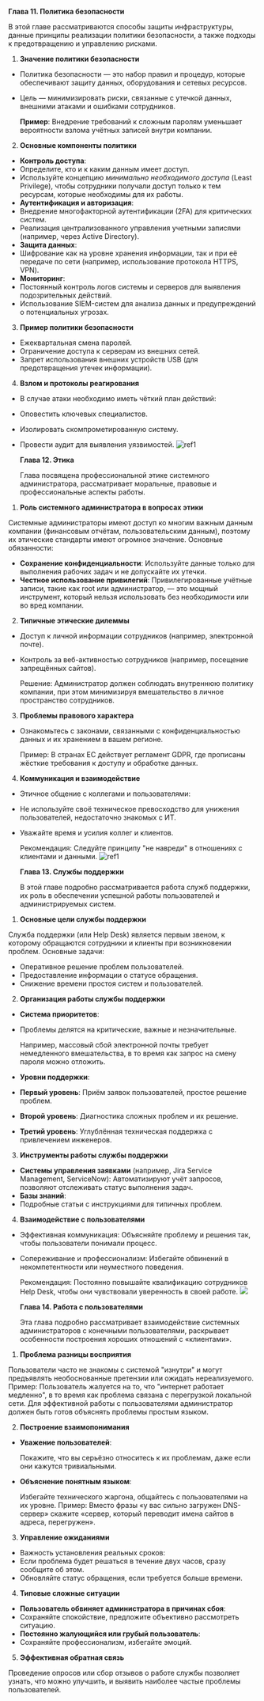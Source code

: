 ﻿**Глава 11. Политика безопасности** 

В этой главе рассматриваются способы защиты инфраструктуры, данные принципы реализации политики безопасности, а также подходы к предотвращению и управлению рисками.  

1. **Значение политики безопасности** 
- Политика безопасности — это набор правил и процедур, которые обеспечивают защиту данных, оборудования и сетевых ресурсов. 
- Цель — минимизировать риски, связанные с утечкой данных, внешними атаками и ошибками сотрудников. 

  **Пример**: Внедрение требований к сложным паролям уменьшает вероятности взлома учётных записей внутри компании.  

2. **Основные компоненты политики** 
- **Контроль доступа**:  
- Определите, кто и к каким данным имеет доступ. 
- Используйте концепцию *минимально необходимого доступа* (Least Privilege), чтобы сотрудники получали доступ только к тем ресурсам, которые необходимы для их работы.  
- **Аутентификация и авторизация**:  
- Внедрение многофакторной аутентификации (2FA) для критических систем.  
- Реализация централизованного управления учетными записями (например, через Active Directory).  
- **Защита данных**:  
- Шифрование как на уровне хранения информации, так и при её передаче по сети (например, использование протокола HTTPS, VPN).  
- **Мониторинг**:  
- Постоянный контроль логов системы и серверов для выявления подозрительных действий. 
- Использование SIEM-систем для анализа данных и предупреждений о потенциальных угрозах.  
3. **Пример политики безопасности**  
- Ежеквартальная смена паролей.  
- Ограничение доступа к серверам из внешних сетей.  
- Запрет использования внешних устройств USB (для предотвращения утечек информации).  
4. **Взлом и протоколы реагирования** 
- В случае атаки необходимо иметь чёткий план действий:  
- Оповестить ключевых специалистов.  
- Изолировать скомпрометированную систему.  
- Провести аудит для выявления уязвимостей.  ![ref1]

  **Глава 12. Этика** 

  Глава посвящена профессиональной этике системного администратора, рассматривает моральные, правовые и профессиональные аспекты работы.  

1. **Роль системного администратора в вопросах этики** 

Системные администраторы имеют доступ ко многим важным данным компании (финансовым отчётам, пользовательским данным), поэтому их этические стандарты имеют огромное значение. Основные обязанности:  

- **Сохранение конфиденциальности**: Используйте данные только для выполнения рабочих задач и не допускайте их утечки. 
- **Честное использование привилегий**: Привилегированные учётные записи, такие как root или администратор, — это мощный инструмент, который нельзя использовать без необходимости или во вред компании.  
2. **Типичные этические дилеммы** 
- Доступ к личной информации сотрудников (например, электронной почте). 
- Контроль за веб-активностью сотрудников (например, посещение запрещённых сайтов).  

  Решение: Администратор должен соблюдать внутреннюю политику компании, при этом минимизируя вмешательство в личное пространство сотрудников.  

3. **Проблемы правового характера** 
- Ознакомьтесь с законами, связанными с конфиденциальностью данных и их хранением в вашем регионе. 

  Пример: В странах ЕС действует регламент GDPR, где прописаны жёсткие требования к доступу и обработке данных.  

4. **Коммуникация и взаимодействие** 
- Этичное общение с коллегами и пользователями: 
- Не используйте своё техническое превосходство для унижения пользователей, недостаточно знакомых с ИТ. 
- Уважайте время и усилия коллег и клиентов.  

  Рекомендация: Следуйте принципу "не навреди" в отношениях с клиентами и данными.  ![ref1]

  **Глава 13. Службы поддержки** 

  В этой главе подробно рассматривается работа служб поддержки, их роль в обеспечении успешной работы пользователей и администрируемых систем.  

1. **Основные цели службы поддержки** 

Служба поддержки (или Help Desk) является первым звеном, к которому обращаются сотрудники и клиенты при возникновении проблем. Основные задачи:  

- Оперативное решение проблем пользователей.  
- Предоставление информации о статусе обращения.  
- Снижение времени простоя систем и пользователей.  
2. **Организация работы службы поддержки** 
- **Система приоритетов**: 
- Проблемы делятся на критические, важные и незначительные.  

  Например, массовый сбой электронной почты требует немедленного вмешательства, в то время как запрос на смену пароля можно отложить.  

- **Уровни поддержки**: 
- **Первый уровень**: Приём заявок пользователей, простое решение проблем.  
- **Второй уровень**: Диагностика сложных проблем и их решение.  
- **Третий уровень**: Углублённая техническая поддержка с привлечением инженеров.  
3. **Инструменты работы службы поддержки** 
- **Системы управления заявками** (например, Jira Service Management, ServiceNow):  Автоматизируют учёт запросов, позволяют отслеживать статус выполнения задач.  
- **Базы знаний**: 
- Подробные статьи с инструкциями для типичных проблем.  
4. **Взаимодействие с пользователями**  
- Эффективная коммуникация:  Объясняйте проблему и решения так, чтобы пользователи понимали процесс.  
- Сопереживание и профессионализм: Избегайте обвинений в некомпетентности или неуместного поведения.  

  Рекомендация: Постоянно повышайте квалификацию сотрудников Help Desk, чтобы они чувствовали уверенность в своей работе.  ![](Aspose.Words.3fabb1fc-6f3c-4983-a8f5-5310cd34b4f5.002.png)

  **Глава 14. Работа с пользователями** 

  Эта глава подробно рассматривает взаимодействие системных администраторов с конечными пользователями, раскрывает особенности построения хороших отношений с «клиентами».  

1. **Проблема разницы восприятия** 

Пользователи часто не знакомы с системой "изнутри" и могут предъявлять необоснованные претензии или ожидать нереализуемого. Пример: Пользователь жалуется на то, что "интернет работает медленно", в то время как проблема связана с перегрузкой локальной сети. Для эффективной работы с пользователями администратор должен быть готов объяснять проблемы простым языком.  

2. **Построение взаимопонимания** 
- **Уважение пользователей**:  

  Покажите, что вы серьёзно относитесь к их проблемам, даже если они кажутся тривиальными.  

- **Объяснение понятным языком**:  

  Избегайте технического жаргона, общайтесь с пользователями на их уровне. Пример: Вместо фразы «у вас сильно загружен DNS-сервер» скажите «сервер, который переводит имена сайтов в адреса, перегружен».  

3. **Управление ожиданиями** 
- Важность установления реальных сроков: 
- Если проблема будет решаться в течение двух часов, сразу сообщите об этом.  
- Обновляйте статус обращения, если требуется больше времени.  
4. **Типовые сложные ситуации** 
- **Пользователь обвиняет администратора в причинах сбоя**:  
- Сохраняйте спокойствие, предложите объективно рассмотреть ситуацию.  
- **Постоянно жалующийся или грубый пользователь**:  
- Сохраняйте профессионализм, избегайте эмоций.  
5. **Эффективная обратная связь** 

Проведение опросов или сбор отзывов о работе службы позволяет узнать, что можно улучшить, и выявить наиболее частые проблемы пользователей.  

[ref1]: Aspose.Words.3fabb1fc-6f3c-4983-a8f5-5310cd34b4f5.001.png
